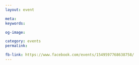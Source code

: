 ```yaml
---
layout: event

meta: 
keywords: 

og-image: 

category: events
permalink: 

fb-link: https://www.facebook.com/events/1549597768638758/
---
```


